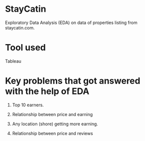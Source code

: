 # StayCatin
Exploratory Data Analysis (EDA) on data of properties listing from staycatin.com.
# Tool used
Tableau
# Key problems that got answered with the help of EDA
1. Top 10 earners.

2. Relationship between price and earning

3. Any location (shore) getting more earning.

4. Relationship between price and reviews
